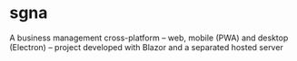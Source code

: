# sgna
A business management cross-platform – web, mobile (PWA) and desktop (Electron) – project developed with Blazor and a separated hosted server
